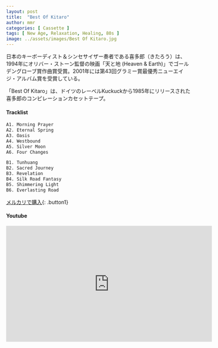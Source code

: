 ```yaml
---
layout: post
title:  "Best Of Kitaro"
author: mmr
categories: [ Cassette ]
tags: [ New Age, Relaxation, Healing, 80s ]
image: ../assets/images/Best Of Kitaro.jpg
---
```


日本のキーボーディスト＆シンセサイザー奏者である喜多郎（きたろう）は、1994年にオリバー・ストーン監督の映画「天と地 (Heaven & Earth)」でゴールデングローブ賞作曲賞受賞。2001年には第43回グラミー賞最優秀ニューエイジ・アルバム賞を受賞している。

「Best Of Kitaro」は、ドイツのレーベルKuckuckから1985年にリリースされた喜多郎のコンピレーションカセットテープ。

#### Tracklist
```md
A1. Morning Prayer
A2. Eternal Spring
A3. Oasis
A4. Westbound
A5. Silver Moon
A6. Four Changes

B1. Tunhuang
B2. Sacred Journey
B3. Revelation
B4. Silk Road Fantasy
B5. Shimmering Light
B6. Everlasting Road
```

[メルカリで購入](https://jp.mercari.com/item/m71510264018?afid=6142608987){: .button1}

#### Youtube
<iframe width="560" height="315" src="https://www.youtube.com/embed/lBtuPnGNnZU?si=_cQdm2F0aURtBZDv" title="YouTube video player" frameborder="0" allow="accelerometer; autoplay; clipboard-write; encrypted-media; gyroscope; picture-in-picture; web-share" referrerpolicy="strict-origin-when-cross-origin" allowfullscreen></iframe>